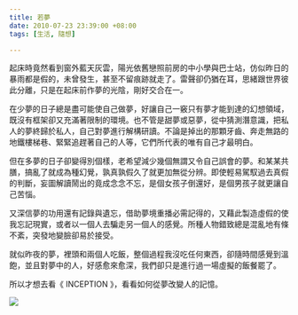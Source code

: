 ```yaml
---
title: 若夢
date: 2010-07-23 23:39:00 +08:00
tags: [生活, 隨想]

---
```


 起床時竟然看到窗外藍天灰雲，陽光依舊戀照前房的中小學與巴士站，仿似昨日的暴雨都是假的，未曾發生，甚至不留痕跡就走了。雷聲卻仍猶在耳，思緒跟世界彼此分離，只是在起床前作夢的光陰，剛好交合在一。  
  
 在少夢的日子總是盡可能使自己做夢，好讓自己一竅只有夢才能到達的幻想領域，既沒有框架卻又充滿著限制的環境。也不管是甜夢或惡夢，從中猜測潛意識，把私人的夢終歸於私人，自己對夢進行解構研讀。不論是掉出的那顆牙齒、奔走無路的地鐵樓梯巷、緊緊追趕著自己的人等，它們所代表的唯有自己才最明白。  
  
 但在多夢的日子卻變得別個樣，老希望減少幾個無謂又令自己誤會的夢。和某某共膳，搞亂了就成為種幻覺，孰真孰假久了就更加無從分辨。即使輕易駕馭過去真假的判斷，妄圖解讀鬧出的竟成念念不忘，是個女孩子倒還好，是個男孩子就更讓自己苦惱。  
  
 又深信夢的功用還有記錄與遺忘，借助夢境重播必需記得的，又藉此製造虛假的使我忘記現實，或者以一個人去騙走另一個人的感覺。所種人物錯致總是混亂地有條不紊，突發地變臉卻易於接受。  
  
 就似昨夜的夢，裡頭和兩個人吃飯，整個過程我沒吃任何東西，卻隨時間感覺到溫飽，並且對夢中的人，好感愈來愈深，我們卻只是進行過一場虛擬的飯餐罷了。  
  
 所以才想去看《 INCEPTION 》，看看如何從夢改變人的記憶。  
  
![](https://lh3.googleusercontent.com/blogger_img_proxy/ANbyha0Lx6e16sID6hfG1MtOzHEX7QaX6mthILVKwTtUHmnq65-xeyDdRo3ZWbfEEJf9DRAX25jjuNK0zIKPjWo1iJlQsDpyOfxcKwLS6sc5UvYvdI4hw9J7wojz6crRSDkag1nSPO_Q-fySV1dvoWs=s0-d)  
